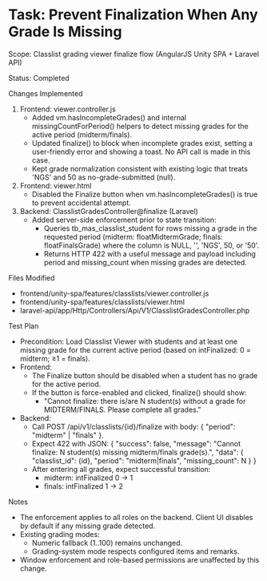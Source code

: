 # Task: Prevent Finalization When Any Grade Is Missing

Scope: Classlist grading viewer finalize flow (AngularJS Unity SPA + Laravel API)

Status: Completed

Changes Implemented
1. Frontend: viewer.controller.js
   - Added vm.hasIncompleteGrades() and internal missingCountForPeriod() helpers to detect missing grades for the active period (midterm/finals).
   - Updated finalize() to block when incomplete grades exist, setting a user-friendly error and showing a toast. No API call is made in this case.
   - Kept grade normalization consistent with existing logic that treats 'NGS' and 50 as no-grade-submitted (null).
2. Frontend: viewer.html
   - Disabled the Finalize button when vm.hasIncompleteGrades() is true to prevent accidental attempt.
3. Backend: ClasslistGradesController@finalize (Laravel)
   - Added server-side enforcement prior to state transition:
     - Queries tb_mas_classlist_student for rows missing a grade in the requested period (midterm: floatMidtermGrade; finals: floatFinalsGrade) where the column is NULL, '', 'NGS', 50, or '50'.
     - Returns HTTP 422 with a useful message and payload including period and missing_count when missing grades are detected.

Files Modified
- frontend/unity-spa/features/classlists/viewer.controller.js
- frontend/unity-spa/features/classlists/viewer.html
- laravel-api/app/Http/Controllers/Api/V1/ClasslistGradesController.php

Test Plan
- Precondition: Load Classlist Viewer with students and at least one missing grade for the current active period (based on intFinalized: 0 = midterm; ≥1 = finals).
- Frontend:
  - The Finalize button should be disabled when a student has no grade for the active period.
  - If the button is force-enabled and clicked, finalize() should show: 
    - "Cannot finalize: there is/are N student(s) without a grade for MIDTERM/FINALS. Please complete all grades."
- Backend:
  - Call POST /api/v1/classlists/{id}/finalize with body: { "period": "midterm" | "finals" }.
  - Expect 422 with JSON:
    {
      "success": false,
      "message": "Cannot finalize: N student(s) missing midterm/finals grade(s).",
      "data": {
        "classlist_id": {id},
        "period": "midterm|finals",
        "missing_count": N
      }
    }
  - After entering all grades, expect successful transition:
    - midterm: intFinalized 0 → 1
    - finals: intFinalized 1 → 2

Notes
- The enforcement applies to all roles on the backend. Client UI disables by default if any missing grade detected.
- Existing grading modes:
  - Numeric fallback (1..100) remains unchanged.
  - Grading-system mode respects configured items and remarks.
- Window enforcement and role-based permissions are unaffected by this change.

